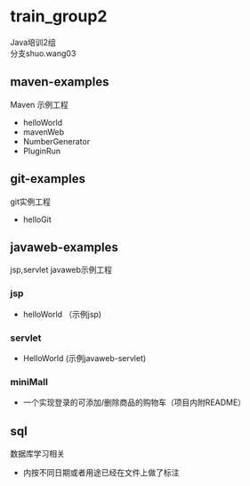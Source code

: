 # train_group2

Java培训2组  
分支shuo.wang03

## maven-examples

Maven 示例工程  
* helloWorld  
* mavenWeb  
* NumberGenerator  
* PluginRun  


## git-examples  

git实例工程  
* helloGit  


## javaweb-examples

jsp,servlet javaweb示例工程  

### jsp  

* helloWorld （示例jsp)  

### servlet
* HelloWorld (示例javaweb-servlet)  

### miniMall
* 一个实现登录的可添加/删除商品的购物车（项目内附README）

## sql
数据库学习相关
* 内按不同日期或者用途已经在文件上做了标注
